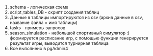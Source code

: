 1. schema - логическая схема  
2. script_tables_DB - скрипт создания таблиц  
3. Данные в таблицы импортируются из csv (архив данные в csv, название файла = имя таблицы)  
4. tasks - примеры запросов 
5. season_simulation - небольшой спортивный симулятор :) формируется расписание игр, с помощью функции генерируется результат игры, выводится турнирная таблица    
6. Все выполнено в pgAdmin4  
